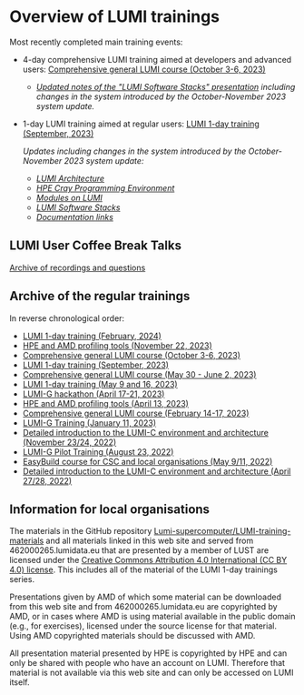 # Overview of LUMI trainings

Most recently completed main training events:

-   4-day comprehensive LUMI training aimed at developers and advanced users:
    [Comprehensive general LUMI course (October 3-6, 2023)](4day-20231003/index.md)

    -   *[Updated notes of the "LUMI Software Stacks" presentation](4day-2024next/notes_2_05_LUMI_Software_Stacks.md)
        including changes in the system introduced by the October-November 2023 system update.*

-   1-day LUMI training aimed at regular users:
    [LUMI 1-day training (September, 2023)](1day-20230921/index.md)

    *Updates including changes in the system introduced by the October-November 2023 system update:*

    -   *[LUMI Architecture](1day-20240208/01_Architecture.md)*
    -   *[HPE Cray Programming Environment](1day-20240208/02_CPE.md)*
    -   *[Modules on LUMI](1day-20240208/03_Modules.md)*
    -   *[LUMI Software Stacks](1day-20240208/04_Software_stacks.md)*
    -   *[Documentation links](1day-20240208/A01_Documentation.md)*


## LUMI User Coffee Break Talks

[Archive of recordings and questions](User-Coffee-Breaks/index.md)

## Archive of the regular trainings

In reverse chronological order:

-   [LUMI 1-day training (February, 2024)](1day-20240208/index.md)
-   [HPE and AMD profiling tools (November 22, 2023)](Profiling-20231122/index.md)
-   [Comprehensive general LUMI course (October 3-6, 2023)](4day-20231003/index.md)
-   [LUMI 1-day training (September, 2023)](1day-20230921/index.md)
-   [Comprehensive general LUMI course (May 30 - June 2, 2023)](4day-20230530/index.md)
-   [LUMI 1-day training (May 9 and 16, 2023)](1day-20230509/index.md)
-   [LUMI-G hackathon (April 17-21, 2023)](Hackathon-20230417/index.md)
-   [HPE and AMD profiling tools (April 13, 2023)](Profiling-20230413/index.md)
-   [Comprehensive general LUMI course (February 14-17, 2023)](4day-20230214/index.md)
-   [LUMI-G Training (January 11, 2023)](LUMI-G-20230111/index.md)
-   [Detailed introduction to the LUMI-C environment and architecture (November 23/24, 2022)](PEAP-Q-20221123/index.md)
-   [LUMI-G Pilot Training (August 23, 2022)](LUMI-G-20220823/index.md)
-   [EasyBuild course for CSC and local organisations (May 9/11, 2022)](EasyBuild-CSC-20220509/index.md)
-   [Detailed introduction to the LUMI-C environment and architecture (April 27/28, 2022)](PEAP-Q-20220427/index.md)


## Information for local organisations

The materials in the GitHub repository [Lumi-supercomputer/LUMI-training-materials](https://github.com/Lumi-supercomputer/LUMI-training-materials)
and all materials linked in this web site and served from 462000265.lumidata.eu
that are presented by a member of LUST are licensed under the
[Creative Commons Attribution 4.0 International (CC BY 4.0) license](https://creativecommons.org/licenses/by/4.0/).
This includes all of the material of the LUMI 1-day trainings series.

Presentations given by AMD of which some material can be downloaded from this web site and
from 462000265.lumidata.eu are copyrighted by AMD, or
in cases where AMD is using material available in the public domain (e.g., for exercises), licensed under 
the source license for that material.
Using AMD copyrighted materials should be discussed with AMD.

All presentation material presented by HPE is copyrighted by HPE and can only be shared with people who have
an account on LUMI. Therefore that material is not available via this web site and can only be accessed
on LUMI itself.
